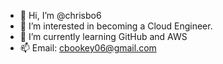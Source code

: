 - 👋 Hi, I’m @chrisbo6
- 👀 I’m interested in becoming a Cloud Engineer. 
- 🌱 I’m currently learning GitHub and AWS
- 📫 Email: cbookey06@gmail.com

<!---
chrisbo6/chrisbo6 is a ✨ special ✨ repository because its `README.md` (this file) appears on your GitHub profile.
You can click the Preview link to take a look at your changes.
--->
